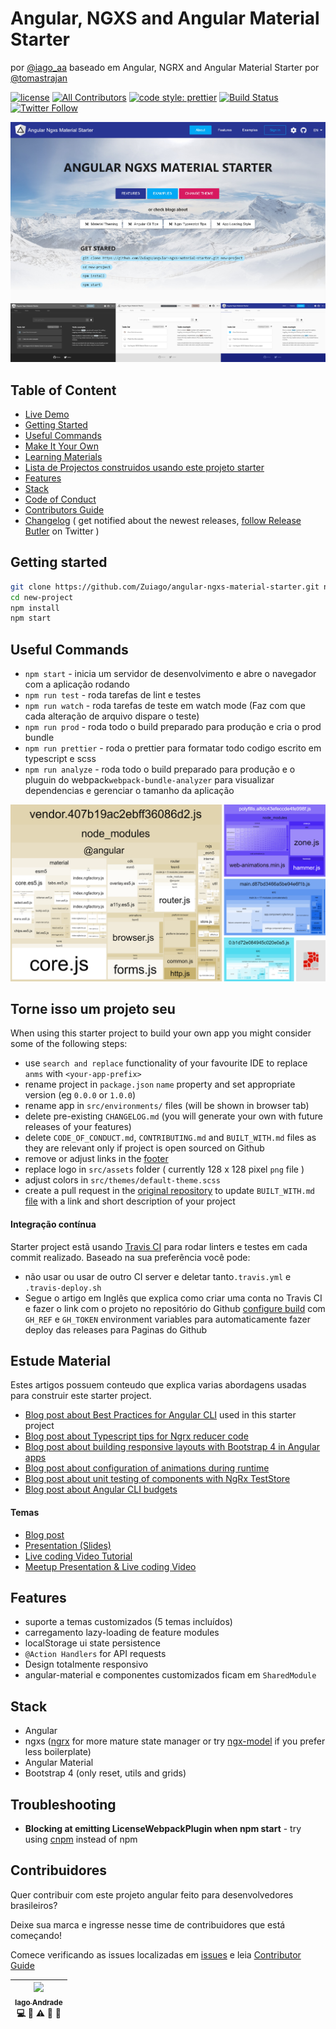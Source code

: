# Angular, NGXS and Angular Material Starter 
por [@iago_aa](https://twitter.com/iago_aa) baseado em Angular, NGRX and Angular Material Starter por [@tomastrajan](https://twitter.com/tomastrajan) 

[![license](https://img.shields.io/github/license/Zuiago/angular-ngxs-material-starter.svg)](https://github.com/Zuiago/angular-ngxs-material-starter/blob/master/LICENSE) [![All Contributors](https://img.shields.io/badge/all_contributors-8-orange.svg?style=flat-square)](#contributors) [![code style: prettier](https://img.shields.io/badge/code_style-prettier-ff69b4.svg)](https://github.com/prettier/prettier) [![Build Status](https://travis-ci.org/Zuiago/angular-ngxs-material-starter.svg?branch=master)](https://travis-ci.org/Zuiago/angular-ngxs-material-starter) [![Twitter Follow](https://img.shields.io/twitter/follow/iago_aa.svg?style=social&label=Follow)](https://twitter.com/iago_aa)


![intro](https://raw.githubusercontent.com/Zuiago/angular-ngxs-material-starter/master/meta-assets/intro.png)
![themes](https://raw.githubusercontent.com/Zuiago/angular-ngxs-material-starter/master/meta-assets/themes.png)

## Table of Content

  * [Live Demo](https://https://zuiago.github.io//angular-ngxs-material-starter)
  * [Getting Started](#getting-started)
  * [Useful Commands](#useful-commands)
  * [Make It Your Own](#torne-isso-um-projeto-seu)
  * [Learning Materials](#estude-material)
  * [Lista de Projectos construidos usando este projeto starter](https://github.com/Zuiago/angular-ngxs-material-starter/blob/master/BUILT_WITH.md)
  * [Features](#features)
  * [Stack](#stack)
  * [Code of Conduct](https://github.com/Zuiago/angular-ngxs-material-starter/blob/master/CODE_OF_CONDUCT.md)
  * [Contributors Guide](https://github.com/Zuiago/angular-ngxs-material-starter/blob/master/CONTRIBUTING.md)
  * [Changelog](https://github.com/Zuiago/angular-ngxs-material-starter/blob/master/CHANGELOG.md) ( get notified about the newest releases, [follow Release Butler](https://twitter.com/releasebutler) on Twitter )


## Getting started
```bash
git clone https://github.com/Zuiago/angular-ngxs-material-starter.git new-project
cd new-project
npm install
npm start
```

## Useful Commands
  * `npm start` - inicia um servidor de desenvolvimento e abre o navegador com a aplicação rodando
  * `npm run test` - roda tarefas de lint e testes
  * `npm run watch` - roda tarefas de teste em watch mode (Faz com que cada alteração de arquivo dispare o teste)
  * `npm run prod` - roda todo o build preparado para produção e cria o prod bundle
  * `npm run prettier` - roda o prettier para formatar todo codigo escrito em typescript e scss 
  * `npm run analyze` - roda todo o build preparado para produção e o pluguin do webpack`webpack-bundle-analyzer` para visualizar dependencias e gerenciar o tamanho da aplicação 

![analzye](https://raw.githubusercontent.com/Zuiago/angular-ngxs-material-starter/master/meta-assets/analyze.png)

## Torne isso um projeto seu
When using this starter project to build your own app you might consider some of the following steps:
  
  * use `search and replace` functionality of your favourite IDE to replace `anms` with `<your-app-prefix>`
  * rename project in `package.json` `name` property and set appropriate version (eg `0.0.0` or `1.0.0`)
  * rename app in `src/environments/` files (will be shown in browser tab)
  * delete pre-existing `CHANGELOG.md` (you will generate your own with future releases of your features)
  * delete `CODE_OF_CONDUCT.md`, `CONTRIBUTING.md` and `BUILT_WITH.md` files as they are relevant only if project is open sourced on Github
  * remove or adjust links in the [footer](https://github.com/Zuiago/angular-ngxs-material-starter/blob/master/src/app/app.component.html#L79)
  * replace logo in `src/assets` folder ( currently 128 x 128 pixel `png` file )
  * adjust colors in `src/themes/default-theme.scss`
  * create a pull request in the [original repository](https://github.com/Zuiago/angular-ngxs-material-starter/) to update `BUILT_WITH.md` [file](https://github.com/Zuiago/angular-ngxs-material-starter/blob/master/BUILT_WITH.md) with a link and short description of your project
  
#### Integração contínua
Starter project estã usando [Travis CI](https://travis-ci.org/) para rodar linters e testes em cada commit realizado.
Baseado na sua preferência você pode:

  * não usar ou usar de outro CI server e deletar tanto`.travis.yml` e `.travis-deploy.sh`
  * Segue o artigo em Inglês que explica como criar uma conta no Travis CI e fazer o link com o projeto no repositório do Github [configure build](https://medium.com/@tomastrajan/continuous-deployment-of-client-side-apps-with-github-pages-travis-ci-10e9d641a889) 
    com `GH_REF` e `GH_TOKEN` environment variables para automaticamente fazer deploy das releases para Paginas do Github
  

## Estude Material
Estes artigos possuem conteudo que explica varias abordagens usadas para construir este starter project.

  * [Blog post about Best Practices for Angular CLI](https://medium.com/@tomastrajan/6-best-practices-pro-tips-for-angular-cli-better-developer-experience-7b328bc9db81) used in this starter project
  * [Blog post about Typescript tips for Ngrx reducer code](https://medium.com/@tomastrajan/object-assign-vs-object-spread-in-angular-ngrx-reducers-3d62ecb4a4b0)
  * [Blog post about building responsive layouts with Bootstrap 4 in Angular apps](https://medium.com/@tomastrajan/how-to-build-responsive-layouts-with-bootstrap-4-and-angular-6-cfbb108d797b)
  * [Blog post about configuration of animations during runtime](https://medium.com/tomastrajan/total-guide-to-dynamic-angular-animations-that-can-be-toggled-at-runtime-be5bb6778a0a)
  * [Blog post about unit testing of components with NgRx TestStore](https://medium.com/@tomastrajan/how-to-unit-test-angular-components-with-fake-ngrx-teststore-f0500cc5fc26)
  * [Blog post about Angular CLI budgets](https://medium.com/@tomastrajan/how-did-angular-cli-budgets-save-my-day-and-how-they-can-save-yours-300d534aae7a)

#### Temas 

  * [Blog post](https://medium.com/@tomastrajan/the-complete-guide-to-angular-material-themes-4d165a9d24d1)
  * [Presentation (Slides)](http://slides.com/tomastrajan/angular-material-themes-guide#/)
  * [Live coding Video Tutorial](https://www.youtube.com/watch?v=PsgZjFTAleI)
  * [Meetup Presentation & Live coding Video](https://www.youtube.com/watch?v=7auj9RfCNrE)

 
## Features

* suporte a temas customizados (5 temas incluídos)
* carregamento lazy-loading de feature modules
* localStorage ui state persistence
* `@Action Handlers` for API requests
* Design totalmente responsivo
* angular-material e componentes customizados ficam em `SharedModule`
 
## Stack

* Angular
* ngxs ([ngrx](https://github.com/ngrx/store) for more mature state manager or try [ngx-model](https://github.com/tomastrajan/ngx-model) if you prefer less boilerplate)
* Angular Material
* Bootstrap 4 (only reset, utils and grids)

## Troubleshooting

* **Blocking at emitting LicenseWebpackPlugin when npm start** - try using [cnpm](https://github.com/cnpm/cnpm) instead of npm

## Contribuidores
Quer contribuir com este projeto angular feito para desenvolvedores brasileiros?

Deixe sua marca e ingresse nesse time de contribuidores que está começando!

Comece verificando as issues localizadas em [issues](https://github.com/Zuiago/angular-ngxs-material-starter/issues) e leia [Contributor Guide](https://github.com/Zuiago/angular-ngxs-material-starter/blob/master/CONTRIBUTING.md)

<!-- ALL-CONTRIBUTORS-LIST:START - Do not remove or modify this section -->
<!-- prettier-ignore -->
<!--| [<img src="https://avatars0.githubusercontent.com/u/8050831?s=460&v=4" width="100px;"/><br /><sub><b>Iago Andrade</b></sub>](https://medium.com/@iagoquest)<br />💻 📖 ⚠ 🎨 📝 |  |  |  |  |  |  |-->
<!--| :---: | :---: | :---: | :---: | :---: | :---: | :---: |-->
<!--|  |  |  |  |-->
| [<img src="https://avatars0.githubusercontent.com/u/8050831?s=460&v=4" width="100px;"/><br /><sub><b>Iago Andrade</b></sub>](https://medium.com/@iagoquest)<br />💻 📖 ⚠ 🎨 📝 |
| :---: |
<!-- ALL-CONTRIBUTORS-LIST:END -->
